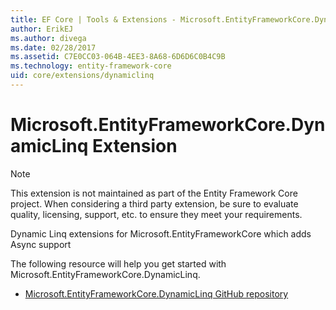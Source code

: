 ```yaml
---
title: EF Core | Tools & Extensions - Microsoft.EntityFrameworkCore.DynamicLinq | Microsoft Docs
author: ErikEJ
ms.author: divega
ms.date: 02/28/2017
ms.assetid: C7E0CC03-064B-4EE3-8A68-6D6D6C0B4C9B
ms.technology: entity-framework-core
uid: core/extensions/dynamiclinq
---
```

# Microsoft.EntityFrameworkCore.DynamicLinq Extension

> [!NOTE]  
> This extension is not maintained as part of the Entity Framework Core project. When considering a third party extension, be sure to evaluate quality, licensing, support, etc. to ensure they meet your requirements.

Dynamic Linq extensions for Microsoft.EntityFrameworkCore which adds Async support

The following resource will help you get started with Microsoft.EntityFrameworkCore.DynamicLinq.
* [Microsoft.EntityFrameworkCore.DynamicLinq GitHub repository](https://github.com/StefH/System.Linq.Dynamic.Core/)
